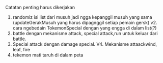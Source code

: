 Catatan penting harus dikerjakan

1. randomiz isi list dari musuh jadi ngga kepanggil musuh yang sama (updateGerakMusuh yang harus dipagnggil setiap pemain gersk)
v2. cara ngebedain TokemonSpecial dengan yang engga di dalam list(?)
2. battle dengan mekanisme attack, special attack,run untuk keluar dari battle.
3. Special attack dengan damage special.
V4. Mekanisme attaackwind, leaf, fire
5. tekemon mati taruh di dalam peta